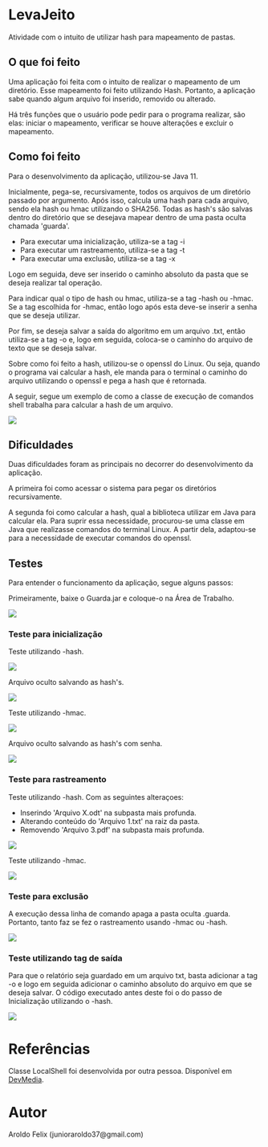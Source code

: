 <h1>LevaJeito</h1>

<p>Atividade com o intuito de utilizar hash para mapeamento de pastas.</p>

<h2>O que foi feito</h2>

<p>Uma aplicação foi feita com o intuito de realizar o mapeamento de um diretório. Esse mapeamento foi feito utilizando Hash. Portanto, a aplicação sabe quando algum arquivo foi inserido, removido ou alterado.</p>
<p>Há três funções que o usuário pode pedir para o programa realizar, são elas: iniciar o mapeamento, verificar se houve alterações e excluir o mapeamento.</p>

<h2>Como foi feito</h2>

<p>Para o desenvolvimento da aplicação, utilizou-se Java 11.</p>
<p>Inicialmente, pega-se, recursivamente, todos os arquivos de um diretório passado por argumento. Após isso, calcula uma hash para cada arquivo, sendo ela hash ou hmac utilizando o SHA256. Todas as hash's são salvas dentro do diretório que se desejava mapear dentro de uma pasta oculta chamada 'guarda'.</p>

<ul>
  <li> Para executar uma inicialização, utiliza-se a tag -i </li>
  <li> Para executar um rastreamento, utiliza-se a tag -t</li>
  <li> Para executar uma exclusão, utiliza-se a tag -x</li>
</ul>

<p>Logo em seguida, deve ser inserido o caminho absoluto da pasta que se deseja realizar tal operação.</p>
<p>Para indicar qual  o tipo de hash ou hmac, utiliza-se a tag -hash ou -hmac. Se a tag escolhida for -hmac, então logo após esta deve-se inserir a senha que se deseja utilizar.</p>
<p>Por fim, se deseja salvar a saída do algoritmo em um arquivo .txt, então utiliza-se a tag -o e, logo em seguida, coloca-se o caminho do arquivo de texto que se deseja salvar.</p>
<p>Sobre como foi feito a hash, utilizou-se o openssl do Linux. Ou seja, quando o programa vai calcular a hash, ele manda para o terminal o caminho do arquivo utilizando o openssl e pega a hash que é retornada.</p>
<p>A seguir, segue um exemplo de como a classe de execução de comandos shell trabalha para calcular a hash de um arquivo.</p>
<img src="https://user-images.githubusercontent.com/32347176/66261120-47628a00-e79e-11e9-85fb-fc17f98c081c.png">
<h2>Dificuldades</h2>

<p>Duas dificuldades foram as principais no decorrer do desenvolvimento da aplicação.</p>
<p>A primeira foi como acessar o sistema para pegar os diretórios recursivamente.</p>
<p>A segunda foi como calcular a hash, qual a biblioteca utilizar em Java para calcular ela. Para suprir essa necessidade, procurou-se uma classe em Java que realizasse comandos do terminal Linux. A partir dela, adaptou-se para a necessidade de executar comandos do openssl.</p>

<h2>Testes</h2>

<p>Para entender o funcionamento da aplicação, segue alguns passos:</p>
<p> Primeiramente, baixe o Guarda.jar e coloque-o na Área de Trabalho.</p>
<img src="https://user-images.githubusercontent.com/32347176/66260320-9656f200-e793-11e9-96af-0c359d0b5e79.png">

<h3> Teste para inicialização </h3>

<p>Teste utilizando -hash.</p>
<img src="https://user-images.githubusercontent.com/32347176/66260352-05cce180-e794-11e9-90ac-355e77186bdc.png">
<p>Arquivo oculto salvando as hash's.</p>
<img src="https://user-images.githubusercontent.com/32347176/66260924-71ff1380-e79b-11e9-8e86-1560b4cd902a.png">
<p>Teste utilizando -hmac.</p>
<img src="https://user-images.githubusercontent.com/32347176/66260941-bdb1bd00-e79b-11e9-9baa-bfae6576eac2.png">
<p>Arquivo oculto salvando as hash's com senha.</p>
<img src="https://user-images.githubusercontent.com/32347176/66260945-cdc99c80-e79b-11e9-9af5-0a0b4f2faf5e.png">

<h3>Teste para rastreamento</h3>

<p>Teste utilizando -hash. Com as seguintes alteraçoes:</p>
<ul>
  <li>Inserindo 'Arquivo X.odt' na subpasta mais profunda.</li>
  <li>Alterando conteúdo do 'Arquivo 1.txt' na raiz da pasta.</li>
  <li>Removendo 'Arquivo 3.pdf' na subpasta mais profunda.</li>
</ul>
<img src="https://user-images.githubusercontent.com/32347176/66261013-cbb40d80-e79c-11e9-875b-070686005f45.png">
<p>Teste utilizando -hmac.</p>
<img src="https://user-images.githubusercontent.com/32347176/66261015-cf479480-e79c-11e9-92b0-621d241200ea.png">

<h3>Teste para exclusão</h3>
<p>A execução dessa linha de comando apaga a pasta oculta .guarda. Portanto, tanto faz se fez o rastreamento usando -hmac ou -hash.</p>
<img src="https://user-images.githubusercontent.com/32347176/66261043-3107fe80-e79d-11e9-8d1f-8c97ac880de6.png">

<h3>Teste utilizando tag de saída</h3>
<p>Para que o relatório seja guardado em um arquivo txt, basta adicionar a tag -o e logo em seguida adicionar o caminho absoluto do arquivo em que se deseja salvar. O código executado antes deste foi o do passo de Inicialização utilizando o -hash.</p>
<img src="https://user-images.githubusercontent.com/32347176/66261077-9f4cc100-e79d-11e9-9401-2924fd1b511e.png">

<h1>Referências</h1>
<p>Classe LocalShell foi desenvolvida por outra pessoa. Disponível em <a href="https://www.devmedia.com.br/executando-shell-scripts-utilizando-java/26494" target="window">DevMedia</a>.</p>

<h1>Autor</h1>
<p>Aroldo Felix (junioraroldo37@gmail.com)</p>

